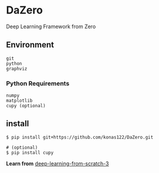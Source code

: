 # DaZero

Deep Learning Framework from Zero

## Environment

```
git
python
graphviz
```

### Python Requirements

```
numpy
matplotlib
cupy (optional)
```

## install

```shell
$ pip install git+https://github.com/konas122/DaZero.git

# (optional)
$ pip install cupy
```

**Learn from** [deep-learning-from-scratch-3](https://github.com/oreilly-japan/deep-learning-from-scratch-3)
